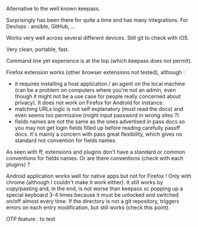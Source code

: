 Alternative to the well known keepass.

Surprisingly has been there for quite a time and has many integrations.
For Dev/ops : ansible, GitHub, ...

Works very well across several different devices.
Still git to check with iOS.

Very clean, portable, fast.

Command line yet experience is at the top (which keepass does not permit).

Firefox extension works (other browser extensions not tested), although :
- it requires installing a host application / an agent on the local machine (can be a problem on computers where you're not an admin, even though it might not be a use case for people really concerned about privacy). It does not work on Firefox for Android for instance.
- matching URLs logic is not self explanatory (must read the docs) and even seems too permissive (might input password in wrong sites ?)
- fields names are not the same as the ones advertised in pass docs so you may not get login fields filled up before reading carefully passff docs. It's mainly a concern with pass great flexibility, which gives no standard not convention for fields names.

As seen with ff, extensions and plugins don't have a standard or common conventions for fields names. Or are there conventions (check with each plugins) ?

Android application works well for native apps but not for Firefox ! Only with chrome (although I couldn't make it work either).
It still works by copy/pasting and, in the end, is not worse than keepass xc popping up a special keyboard 3-4 times because it must be unlocked and switched on/off almost every time.
If the directory is not a git repository, triggers errors on each entry modification, but still works (check this point).

OTP feature : to test
